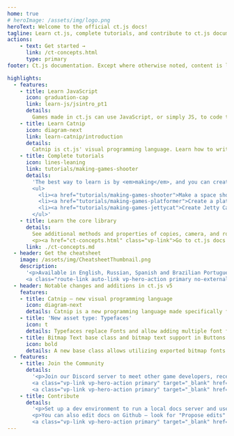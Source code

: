 ```yaml
---
home: true
# heroImage: /assets/img/logo.png
heroText: Welcome to the official ct.js docs!
tagline: Learn ct.js, complete tutorials, and contribute to ct.js documentation
actions:
    - text: Get started →
      link: /ct-concepts.html
      type: primary
footer: Ct.js documentation. Except where otherwise noted, content is licensed under a Creative Commons Attribution 4.0 International License.

highlights:
  - features:
    - title: Learn JavaScript
      icon: graduation-cap
      link: learn-js/jsintro_pt1
      details:
        Games made in ct.js can use JavaScript, or simply JS, to code their gameplay logic. Learn the needed part of it in our little <a href="learn-js/jsintro_pt1">Introduction to JavaScript</a>.
    - title: Learn Catnip
      icon: diagram-next
      link: learn-catnip/introduction
      details:
        Catnip is ct.js' visual programming language. Learn how to write scripts in Catnip fast🔥 and correctly🧑‍🔬 in our <a href="learn-catnip/introduction">three-chapter guide.</a>
    - title: Complete tutorials
      icon: lines-leaning
      link: tutorials/making-games-shooter
      details:
        'The best way to learn is by <em>making</em>, and you can create real games with our step-by-step tutorials:
        <ul>
          <li><a href="tutorials/making-games-shooter">Make a space shooter game →</a></li>
          <li><a href="tutorials/making-games-platformer">Create a platformer →</a></li>
          <li><a href="tutorials/making-games-jettycat">Create Jetty Cat, a flappy-bird-like game →</a></li>
        </ul>'
    - title: Learn the core library
      details:
        See additional methods and properties of copies, camera, and rooms, and procedurally create tilemaps, backgrounds, and new copies.
        <p><a href="ct-concepts.html" class="vp-link">Go to ct.js docs →</a></p>
      link: ./ct-concepts.md
  - header: Get the cheatsheet
    image: /assets/img/CheatsheetThumbnail.png
    description:
      '<p>Available in English, Russian, Spanish and Brazilian Portuguese languages.</p>
      <a class="route-link auto-link vp-hero-action primary no-external-link-icon" href="https://comigo.itch.io/ct-cheat-sheet" aria-label="Download the cheatsheet">Download the cheatsheet</a>'
  - header: Notable changes and additions in ct.js v5
    features:
    - title: Catnip — new visual programming language
      icon: diagram-next
      details: Catnip is a new programming language made specifically for ct.js, in which you compose game logic with command blocks. Examples translated to Catnip are already bundled with your ct.js copy!
    - title: 'New asset type: Typefaces'
      icon: t
      details: Typefaces replace Fonts and allow adding multiple font files in one font family, easing programmatic use of text labels and integrating with styles more tightly.
    - title: Bitmap Text base class and bitmap text support in Buttons and Textboxes
      icon: bold
      details: A new base class allows utilizing exported bitmap fonts without additional code and placing crisp, pixel-perfect UI elements in the UI editor.
  - features:
    - title: Join the Community
      details:
        '<p>Join our Discord server to meet other game developers, receive help, aid others, and share your creations. Alternatively, you can also post on our forum.</p>
        <a class="vp-link vp-hero-action primary" target="_blank" href="https://comigo.games/discord">Discord Server →</a>
        <a class="vp-link vp-hero-action primary" target="_blank" href="https://forum.ctjs.rocks/">Forum →</a>'
    - title: Contribute
      details:
        '<p>Set up a dev environment to run a local docs server and use simple Markdown syntax to write new tutorials and send fixes.</p>
        <p>You can also edit docs on Github — look for "Propose edits" links at the bottom of each page!</p>
        <a class="vp-link vp-hero-action primary" target="_blank" href="https://github.com/ct-js/docs.ctjs.rocks">Visit the repo →</a>'
---
```

